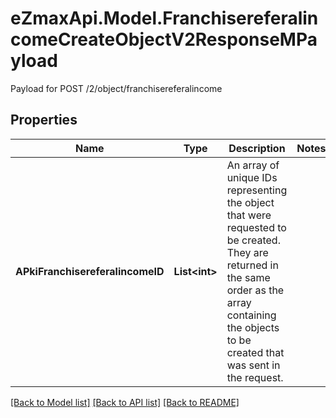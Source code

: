 # eZmaxApi.Model.FranchisereferalincomeCreateObjectV2ResponseMPayload
Payload for POST /2/object/franchisereferalincome

## Properties

Name | Type | Description | Notes
------------ | ------------- | ------------- | -------------
**APkiFranchisereferalincomeID** | **List&lt;int&gt;** | An array of unique IDs representing the object that were requested to be created.  They are returned in the same order as the array containing the objects to be created that was sent in the request. | 

[[Back to Model list]](../README.md#documentation-for-models) [[Back to API list]](../README.md#documentation-for-api-endpoints) [[Back to README]](../README.md)

